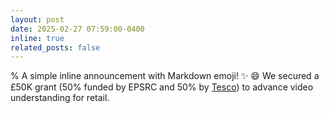 ```yaml
---
layout: post
date: 2025-02-27 07:59:00-0400
inline: true
related_posts: false
---
```


% A simple inline announcement with Markdown emoji! :sparkles: :smile:
We secured a £50K grant (50% funded by EPSRC and 50% by [Tesco](https://en.wikipedia.org/wiki/Tesco)) to advance video understanding for retail.
